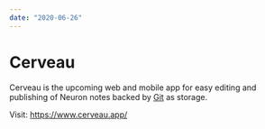 ```yaml
---
date: "2020-06-26"
---
```


# Cerveau

Cerveau is the upcoming web and mobile app for easy editing and publishing of Neuron notes backed by [Git](https://guides.github.com/introduction/git-handbook/) as storage.

Visit: <https://www.cerveau.app/>

